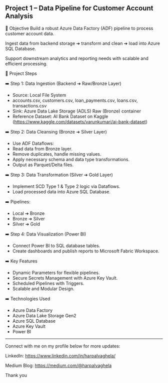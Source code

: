 ## Project 1 – Data Pipeline for Customer Account Analysis
🎯 Objective
Build a robust Azure Data Factory (ADF) pipeline to process customer account data.

Ingest data from backend storage ➔ transform and clean ➔ load into Azure SQL Database.

Support downstream analytics and reporting needs with scalable and efficient processing.

🎯 Project Steps

➡️ Step 1: Data Ingestion (Backend ➔ Raw/Bronze Layer)

- Source: Local File System
- accounts.csv, customers.csv, loan_payments.csv, loans.csv, transactions.csv
- Sink: Azure Data Lake Storage (ADLS) Raw (Bronze) container
- Reference Dataset: AI Bank Dataset on Kaggle (https://www.kaggle.com/datasets/varunkumari/ai-bank-dataset)

➡️ Step 2: Data Cleansing (Bronze ➔ Silver Layer)

- Use ADF Dataflows:
- Read data from Bronze layer.
- Remove duplicates, handle missing values.
- Apply necessary schema and data type transformations.
- Output as Parquet/Delta files.

➡️ Step 3: Data Transformation (Silver ➔ Gold Layer)

- Implement SCD Type 1 & Type 2 logic via Dataflows.
- Load processed data into Azure SQL Database.

➡️ Pipelines:

- Local ➔ Bronze
- Bronze ➔ Silver
- Silver ➔ Gold

➡️ Step 4: Data Visualization (Power BI)

- Connect Power BI to SQL database tables.
- Create dashboards and publish reports to Microsoft Fabric Workspace.

➡️ Key Features

- Dynamic Parameters for flexible pipelines.
- Secure Secrets Management with Azure Key Vault.
- Scheduled Pipelines with Triggers.
- Scalable and Modular Design.

➡️ Technologies Used

- Azure Data Factory
- Azure Data Lake Storage Gen2
- Azure SQL Database
- Azure Key Vault
- Power BI

-------------------------------------------------------
Connect with me on my profile below for more updates:
 
LinkedIn: https://www.linkedin.com/in/harpalvaghela/

Medium Blog: https://medium.com/@harpalvaghela

Thank you
